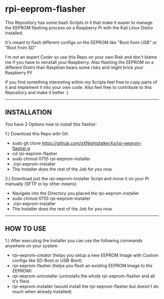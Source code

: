 # rpi-eeprom-flasher
This Repository has some bash Scripts in it that make it easier to manage the EEPROM flashing process on a Raspberry Pi with the Kali Linux Distro installed.

It's meant to flash different configs on the EEPROM like "Boot from USB" or "Boot from SD"

I'm not an expert Coder so use this Repo on your own Risk and don't blame me if you have to reinstall your Raspberry.
Also flashing the EEPROM on a different Distro than Raspbian bears some risks and might brick your Raspberry Pi!

If you find something interesting within my Scripts feel free to copy parts of it and implement it into your own code.
Also feel free to contribute to this Repository and make it better :)



----------------------------------------------------------------
INSTALLATION
-

You have 2 Options how to install this flasher:

1.) Download this Repo with Git:

  - sudo git clone https://github.com/xXNightstalkerXx/rpi-eeprom-flasher.g
  - cd rpi-eeprom-flasher
  - sudo chmod 0755 rpi-eeprom-installer
  - ./rpi-eeprom-installer
  - The Installer does the rest of the Job for you now.

2.) Download just the rpi-eeprom-installer Script and move it on your Pi manually (SFTP or by other means):
  - Navigate into the Directory you placed the rpi-eeprom-installer
  - sudo chmod 0755 rpi-eeprom-installer
  - ./rpi-eeprom-installer 
  - The Installer does the rest of the Job for you now.

----------------------------------------------------------------
HOW TO USE
-

1.) After executing the Installer you can use the following commands anywhere on your system:
  - rpi-eeprom-creator  (helps you setup a new EEPROM Image with Custom configs like SD-Boot or USB-Boot)
  - rpi-eeprom-flasher  (helps you flash an existing EEPROM Image to the EEPROM)
  - rpi-eeprom-uninstaller  (uninstalls the whole rpi-eeprom-flasher and all it's files)
  - rpi-eeprom-installer  (would install the rpi-eeprom-flasher but doesn't do much when already installed)

